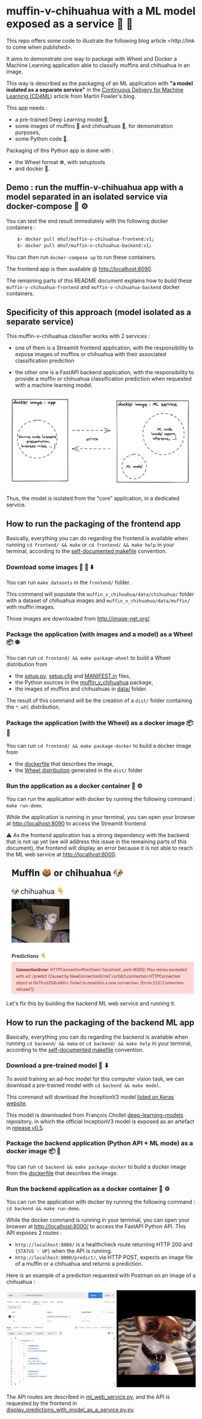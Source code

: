 # muffin-v-chihuahua with a ML model exposed as a service 🍪 🐶

This repo offers some code to illustrate the following blog article <http://link to come when published>.

It aims to demonstrate one way to package with Wheel and Docker a Machine Learning application able to classify muffins and chihuahua in an image. 

This way is described as the packaging of an ML application with **"a model isolated as a separate service"** in the [Continuous Delivery for Machine Learning (CD4ML)](https://martinfowler.com/articles/cd4ml.html#ModelServing) article from Martin Fowler's blog. 


This app needs :

* a pre-trained Deep Learning model 🧠,
* some images of muffins 🍪 and chihuahuas 🐶, for demonstration purposes,
* some Python code 🐍.

Packaging of this Python app is done with :

* the Wheel format ☸️, with setuptools 
* and docker 🐳.

## Demo : run the muffin-v-chihuahua app with a model separated in an isolated service via docker-compose 🐳 ⚙

You can test the end result immediately with the following docker containers :

```bash
    $> docker pull mho7/muffin-v-chihuahua-frontend:v1;
    $> docker pull mho7/muffin-v-chihuahua-backend:v1;
```

You can then run `docker-compose up` to run these containers.

The frontend app is then available @ <http://localhost:8090>.

The remaining parts of this README document explains how to build these `muffin-v-chihuahua-frontend` and `muffin-v-chihuahua-backend` docker containers.

## Specificity of this approach (model isolated as a separate service)

This muffin-v-chihuahua classifier works with 2 services :

- one of them is a Streamlit frontend application, with the responsibility to expose images of muffins or chihuahua with their associated classification prediction

- the other one is a FastAPI backend application, with the responsibility to provide a muffin or chihuahua classification prediction when requested with a machine learning model.

![illustrating model isolated from the frontend app as a separate ML service](./docs/model-isolated-as-a-separate-service.png)

Thus, the model is isolated from the "core" application, in a dedicated service.

## How to run the packaging of the frontend app

Basically, everything you can do regarding the frontend is available when running `cd frontend/ && make` or `cd frontend/ && make help` in your terminal, according to the [self-documented makefile](https://marmelab.com/blog/2016/02/29/auto-documented-makefile.html) convention.

### Download some images 🍪 🐶 ⬇️

You can run `make datasets` in the `frontend/` folder.

This command will populate the `muffin_v_chihuahua/data/chihuahua/` folder with a dataset of chihuahua images and `muffin_v_chihuahua/data/muffin/` with muffin images.

Those images are downloaded from <http://image-net.org/>.

### Package the application (with images and a model) as a Wheel 📦 ☸️

You can run `cd frontend/ && make package-wheel` to build a Wheel distribution from

* the [setup.py](./frontend/setup.py), [setup.cfg](./frontend/setup.cfg) and [MANIFEST.in](./frontend/MANIFEST.in) files,
* the Python sources in the [muffin_v_chihuahua](./frontend/muffin_v_chihuahua) package,
* the images of muffins and chihuahuas in [data/](./frontend/muffin_v_chihuahua/data) folder.

The result of this command will be the creation of a `dist/` folder containing the `*.whl` distribution.

### Package the application (with the Wheel) as a docker image 📦 🐳 

You can run `cd frontend/ && make package-docker` to build a docker image from

* the [dockerfile](./frontend/dockerfile) that describes the image,
* the [Wheel distribution](./frontend/dist/muffin_v_chihuahua_frontend-1.0-py3-none-any.whl) generated in the `dist/` folder

### Run the application as a docker container 🐳 ⚙

You can run the application with docker by running the following command : `make run-demo`.

While the application is running in your terminal, you can open your browser at <http://localhost:8090> to access the Streamlit frontend.

⚠️ As the frontend application has a strong dependency with the backend that is not up yet (we will address this issue in the remaining parts of this document), the frontend will display an error because it is not able to reach the ML web service at <http://localhost:8000>.

![frontend displays an error when the backend is not reachable](./docs/frontend-error-when-backend-is-not-reachable.png)

Let's fix this by building the backend ML web service and running it.

## How to run the packaging of the backend ML app

Basically, everything you can do regarding the backend is available when running `cd backend/ && make` or `cd backend/ && make help` in your terminal, according to the [self-documented makefile](https://marmelab.com/blog/2016/02/29/auto-documented-makefile.html) convention.

### Download a pre-trained model 🧠 ⬇

To avoid training an ad-hoc model for this computer vision task, we can download a pre-trained model with `cd backend && make model`.

This command will download the InceptionV3 model [listed on Keras website](https://keras.io/api/applications/).

This model is downloaded from François Chollet [deep-learning-models](https://github.com/fchollet/deep-learning-models/) repository, in which the official InceptionV3 model is exposed as an artefact in [release v0.5](https://github.com/fchollet/deep-learning-models/releases/tag/v0.5).

### Package the backend application (Python API + ML mode) as a docker image 📦 🐳 

You can run `cd backend && make package-docker` to build a docker image from the [dockerfile](./backend/dockerfile) that describes the image.

### Run the backend application as a docker container 🐳 ⚙

You can run the application with docker by running the following command : `cd backend && make run-demo`.

While the docker command is running in your terminal, you can open your browser at <http://localhost:8000/> to access the FastAPI Python API. This API exposes 2 routes :

- `http://localhost:8000/` is a healthcheck route returning HTTP 200 and `{STATUS : UP}` when the API is running.
- `http://localhost:8000/predict/`, via HTTP POST, expects an image file of a muffin or a chihuahua and returns a prediction. 

Here is an example of a prediction requested with Postman on an image of a chihuahua :

![](./docs/requesting-backend-ml-service-with-postman.png)

The API routes are described in [ml_web_service.py](./backend/muffin_v_chihuahua_ml_service/ml_web_service.py), and the API is requested by the frontend in [display_predictions_with_model_as_a_service.py.py](./frontend/muffin_v_chihuahua/display_predictions_with_model_as_a_service.py).

